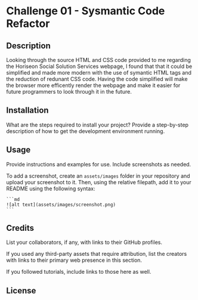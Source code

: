 # Challenge 01 - Sysmantic Code Refactor

## Description

Looking through the source HTML and CSS code provided to me regarding the Horiseon Social Solution Services webpage, I found that that it could be simplified and made more modern with the use of symantic HTML tags and the reduction of redunant CSS code. Having the code simplified will make the browser more efficently render the webpage and make it easier for future programmers to look through it in the future.

## Installation

What are the steps required to install your project? Provide a step-by-step description of how to get the development environment running.

## Usage

Provide instructions and examples for use. Include screenshots as needed.

To add a screenshot, create an `assets/images` folder in your repository and upload your screenshot to it. Then, using the relative filepath, add it to your README using the following syntax:

    ```md
    ![alt text](assets/images/screenshot.png)
    ```

## Credits

List your collaborators, if any, with links to their GitHub profiles.

If you used any third-party assets that require attribution, list the creators with links to their primary web presence in this section.

If you followed tutorials, include links to those here as well.

## License